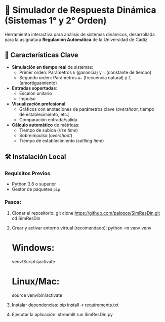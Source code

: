 # 🚀 Simulador de Respuesta Dinámica (Sistemas 1° y 2° Orden)


Herramienta interactiva para análisis de sistemas dinámicos, desarrollada para la asignatura **Regulación Automática** de la Universidad de Cádiz.

## 📌 Características Clave
- **Simulación en tiempo real** de sistemas:
  - Primer orden: Parámetros `k` (ganancia) y `τ` (constante de tiempo)
  - Segundo orden: Parámetros `ωₙ` (frecuencia natural) y `ζ` (amortiguamiento)
- **Entradas soportadas**:
  - Escalón unitario
  - Impulso
- **Visualización profesional**:
  - Gráficos con anotaciones de parámetros clave (*overshoot*, tiempo de establecimiento, etc.)
  - Comparación entrada/salida
- **Cálculo automático** de métricas:
  - Tiempo de subida (*rise time*)
  - Sobreimpulso (*overshoot*)
  - Tiempo de establecimiento (*settling time*)

## 🛠️ Instalación Local

### Requisitos Previos
- Python 3.8 o superior
- Gestor de paquetes `pip`

### Pasos:
1. Clonar el repositorio:
   git clone https://github.com/palopos/SimResDin.git
   cd SimResDin

2. Crear y activar entorno virtual (recomendado):
    python -m venv venv
    # Windows:
    venv\Scripts\activate
    # Linux/Mac:
    source venv/bin/activate

3. Instalar dependencias:
    pip install -r requirements.txt

4. Ejecutar la aplicación:
    streamlit run SimResDin.py